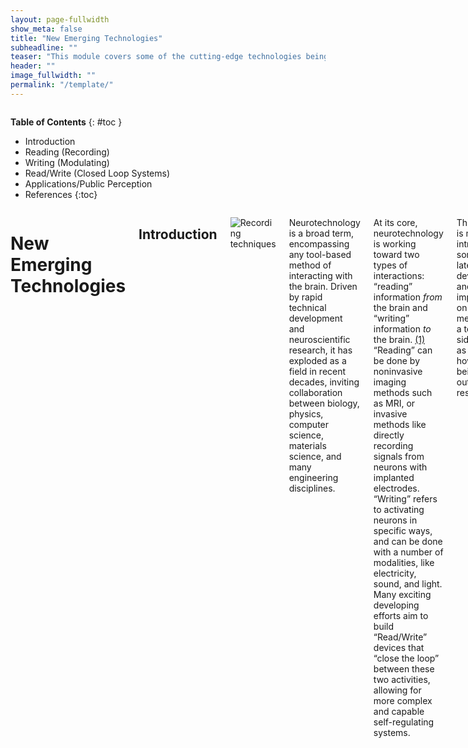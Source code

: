 ```yaml
---
layout: page-fullwidth
show_meta: false
title: "New Emerging Technologies"
subheadline: ""
teaser: "This module covers some of the cutting-edge technologies being developed in neurotechnology! New methodologies for recording from the brain, recording to the brain, and closed-loop systems are covered, as well as consumer-facing devices and public perception."
header: ""
image_fullwidth: ""
permalink: "/template/"
---
```

<div class="row">
<div class="medium-4 medium-push-8 columns" markdown="1">
<div class="panel radius" markdown="1">


**Table of Contents**
{: #toc }
*  Introduction
*  Reading (Recording)
*  Writing (Modulating)
*  Read/Write (Closed Loop Systems)
*  Applications/Public Perception
*  References
{:toc}
</div>
</div><!-- /.medium-4.columns -->


<div class="medium-8 medium-pull-4 columns" markdown="1">


# New Emerging Technologies


## Introduction

![Recording techniques](https://www.the-scientist.com/Nov2014/Neuroprosthetics_Finalcmyk.jpg)

Neurotechnology is a broad term, encompassing any tool-based method of interacting with the brain. Driven by rapid technical development and neuroscientific research, it has exploded as a field in recent decades, inviting collaboration between biology, physics, computer science, materials science, and many engineering disciplines.

At its core, neurotechnology is working toward two types of interactions: “reading” information *from* the brain and “writing” information *to* the brain. [(1)](#references) “Reading” can be done by noninvasive imaging methods such as MRI, or invasive methods like directly recording signals from neurons with implanted electrodes. “Writing” refers to activating neurons in specific ways, and can be done with a number of modalities, like electricity, sound, and light. Many exciting developing efforts aim to build “Read/Write” devices that “close the loop” between these two activities, allowing for more complex and capable self-regulating systems.

This module is meant to introduce some of the latest developments and improvements on these methods from a technical side, as well as addressing how they are being applied outside of the research lab.


## Reading

![Neural recording](https://www.researchgate.net/profile/Elliot_Ludvig/publication/269517554/figure/fig4/AS:295080465321988@1447364073922/Single-unit-recording-A-Schematic-showing-the-placement-of-the-tip-of-an-electrode.png)

Observing the brain is one of the oldest methods used to understand its function. By looking at neural patterns of activity and correlating them with organism behavior or capabilities, we have already been able to make great progress in our understanding.

While there are many tools already used to observe the brain [(2)](#references), new innovations in this area are focused on overcoming the current limitations of those devices, while also building out downstream applications for the data. (Some basic considerations include invasive vs. non-invasive usage and higher temporal vs. spatial imaging resolution.)

One challenge is getting high quality data from specific brain areas in a non-invasive and more accessible way. To solve this, groups like Openwater, led by Mary Lou Jepsen, are building “wearable MRI” devices. Using new developments in optics and flexible electronics, this class of imaging sets out to address the cost and portability issues of MRI while providing spatial information currently unattainable from EEG devices. [(3)](#references) These units could potentially be integrated into clothing for continuous monitoring and also target other internal organs besides the nervous system.

Even when invasive methods are used to get direct neural recordings, the data quality problems aren’t completely solved, as there are hardware difficulties to contend with! The stiff nature of metal recording electrodes triggers an inflammatory response and scar tissue production, which causes signal quality to degrade over time and shortening the time between surgeries to replace electrodes. It is also difficult to get signal out of the brain through the skull without leaving a permanently open surgical site. To address these, many groups are building new electrodes to be flexible and highly biocompatible to integrate with brain tissue, smaller to minimize scarring, and wireless to transmit data to external devices. [(4, 5, 6)](#references)

“Neural dust” is a project from the Carmena lab at UCSC building a network of low-power, distributed recording devices that could be chronically implanted into the brain and work together to wirelessly transmit neural data from a relatively broad area. [(7)](#references) The small footprint of each device would allow it to move with its surrounding tissue instead of remaining stationary, and each unit would be powered by and communicated with via ultrasound, allowing them to operate without external power cables.

![Injectable mesh electronics](https://i0.wp.com/news.harvard.edu/wp-content/uploads/2015/06/lieber_pressfigure2_605.jpg?zoom=2&resize=808%2C539&ssl=1)

Another method to create chronic implants takes the route of highly flexible electronics, using injectable electrode arrays that unfold into a mesh on the surface of the brain. [(8, 9)](#references) This approach would allow neural implants with only very minimally invasive surgery. These arrays too would be able to move with the brain while reducing tissue damage and inflammation.


#### BCI
* Varsh’s BrainGate material
* Varsh’s VR material?

## Writing
“Writing” to the brain, i.e. stimulating neurons in purposeful ways, opens up new possibilities for interaction. It can be used to help understand brain function by looking for changes resulting from the stimulation, but it is also increasingly used therapeutically to treat chronic pain, movement disorders, and some psychiatric disorders.

Innovations in this arena have been focused mainly on specificity of simulation and discovery of new stimulation modalities.

![Noninvasive deep brain stimulation](http://blogs.discovermagazine.com/neuroskeptic/files/2017/06/grossman_cell.png)

Unlike observational neural recordings, neural stimulation has classically been limited to invasive methods only, generally by applying direct electrical stimulation to a neuron. New modalities have recently been investigated, with an incentive to reduce the number of risky brain surgeries required to implant current stimulator devices. One such option is to deliver electrical stimulation to deep brain areas noninvasively, recently demonstrated by the Boyden lab at MIT. By stimulating with two high-frequency electrical currents, they were able to produce a targeted “beat frequency” at the points where the currents interfered with each other. [(10)](#references) This method was able to successfully reach areas deep in the brain, previously only accessible by highly invasive deep brain stimulation (DBS) probes.


## Read/Write

Taking any of “Reading” and “Writing” methods alone represents an “open-loop” system. This means that in each case, the information is only flowing one way, so there is no feedback available to improve the system or change its behavior.

This can be a problem for neural stimulation in particular if there is no immediate data about how the stimulator is affecting its targets. So far, in cases like spinal implants for chronic pain, this has been addressed by relatively frequent doctor visits and parameter tuning of the device, but this latency between turning the stimulation on and having someone evaluate the results could be months.

With more mature methods of recording and stimulation, there have been many successful projects to close the data loop and combine both technologies into more intelligent and adaptable systems. [(11)](#references)

A first application is an improved version of the chronic spinal cord stimulator mentioned above. Rather than running without feedback, if a device knows the stimulation patterns it is using and takes those into account while recording, it can isolate what effects the stimulation is having on the surrounding neurons. These systems can adapt on the fly by adjusting the dosage of stimulation to have the best therapeutic effects. [(12, 13)](#references)

Similarly, other systems listen to cortical activity for signs of epileptic seizure activity. When early signs of a seizure are detected, the device can immediately intervene by delivering stimulation meant to halt the spread of abnormal neural firing and stop the seizure. [(14, 15)](#references) Systems like this, designed for immediate intervention, may be built for motor disorders or other patterns of neural activity as well.

![Regaining locomotion](https://www.nature.com/polopoly_fs/7.40458.1478773480!/image/monkey-graphic-online_NATURE.jpg_gen/derivatives/landscape_630/monkey-graphic-online_NATURE.jpg)

Separating the targets of recording and stimulation to different areas of the nervous system can also have compelling and restorative applications. Several groups have combined recording from motor areas in the brain with neural stimulation in lower limbs to regain the ability to walk in animals with spinal cord injury. [(16, 17)](#references) By listening for characteristic patterns of activity signaling leg movements and using those as triggers for the lower-limb stimulation, the spinal cord damage was bypassed and the animals were able to walk using their own voluntary mental activity. This type of device has a promising future in overcoming paralysis and spinal cord damage. [(18)](#references)


## Applications and Public Perception
Gena’s material


## References

1. *Disclaimer:* this terminology isn’t technically correct! It is only meant here to intuitively indicate the direction of data flow. More accurate terms would be “recording” and “modulating”. “Reading” and “writing” have been used to set up an analogy of the brain to a hard drive, which is an outdated comparison. That analogy would imply a number of incorrect things about brain function, including an overestimation of how precisely we can decode neural information or elicit specific effects. For those reasons, I am not promoting that analogy.
2. https://en.wikipedia.org/wiki/Neuroimaging
3. https://www.openwater.cc/technology
4. Lu, Y., Lyu, H., Richardson, A. G., Lucas, T. H., & Kuzum, D. (2016). Flexible Neural Electrode Array Based-on Porous Graphene for Cortical Microstimulation and Sensing. Scientific Reports, 6(1). https://www.nature.com/articles/srep33526
5. Neely, R. M., Piech, D. K., Santacruz, S. R., Maharbiz, M. M., & Carmena, J. M. (2018). Recent advances in neural dust: towards a neural interface platform. Current Opinion in Neurobiology, 50, 64–71. https://www.ncbi.nlm.nih.gov/pubmed/29331738
6. Schwarz, D. A., Lebedev, M. A., Hanson, T. L., Dimitrov, D. F., Lehew, G., Meloy, J., … Nicolelis, M. A. L. (2014). Chronic, wireless recordings of large-scale brain activity in freely moving rhesus monkeys. Nature Methods, 11(6), 670–676. https://www.nature.com/articles/nmeth.2936
7. http://news.berkeley.edu/2016/08/03/sprinkling-of-neural-dust-opens-door-to-electroceuticals/
8. Hong, G., Yang, X., Zhou, T., & Lieber, C. M. (2018). Mesh electronics: a new paradigm for tissue-like brain probes. Current Opinion in Neurobiology, 50, 33–41. https://www.sciencedirect.com/science/article/pii/S0959438817301952
9. Zhou, T., Hong, G., Fu, T.-M., Yang, X., Schuhmann, T. G., Viveros, R. D., & Lieber, C. M. (2017). Syringe-injectable mesh electronics integrate seamlessly with minimal chronic immune response in the brain. Proceedings of the National Academy of Sciences, 114(23), 5894–5899. http://www.pnas.org/content/114/23/5894
10. http://news.mit.edu/2017/noninvasive-method-deep-brain-stimulation-0601
11. Cha, K.S., Yeo, D. & Kim, K.H. Biomed. Eng. Lett. (2016) 6: 113. https://link.springer.com/article/10.1007/s13534-016-0231-5
12. https://neuronewsinternational.com/closed-loop-spinal-cord-stimulation-may-represent-new-paradigm-mitigate-tolerance/
13. Russo, M., Cousins, M. J., Brooker, C., Taylor, N., Boesel, T., Sullivan, R., … Parker, J. (2017). Effective Relief of Pain and Associated Symptoms With Closed-Loop Spinal Cord Stimulation System: Preliminary Results of the Avalon Study. Neuromodulation: Technology at the Neural Interface, 21(1), 38–47. https://www.ncbi.nlm.nih.gov/pubmed/28922517
14. Pais-Vieira, M., Yadav, A. P., Moreira, D., Guggenmos, D., Santos, A., Lebedev, M., & Nicolelis, M. A. L. (2016). A Closed Loop Brain-machine Interface for Epilepsy Control Using Dorsal Column Electrical Stimulation. Scientific Reports, 6(1). https://www.nature.com/articles/srep32814
15. https://www.epilepsy.com/learn/treating-seizures-and-epilepsy/devices/vagus-nerve-stimulation-vns
16. Wenger, N., Moraud, E. M., Raspopovic, S., Bonizzato, M., DiGiovanna, J., Musienko, P., … Courtine, G. (2014). Closed-loop neuromodulation of spinal sensorimotor circuits controls refined locomotion after complete spinal cord injury. Science Translational Medicine, 6(255), 255ra133-255ra133. http://stm.sciencemag.org/content/6/255/255ra133
17. Borton, D., Bonizzato, M., Beauparlant, J., DiGiovanna, J., Moraud, E. M., Wenger, N., … Courtine, G. (2014). Corticospinal neuroprostheses to restore locomotion after spinal cord injury. Neuroscience Research, 78, 21–29. https://www.sciencedirect.com/science/article/pii/S0168010213002228
18. https://www.sciencedaily.com/releases/2014/06/140625130137.htm


</div> <!-- end of content column -->
</div> <!-- end of row -->
